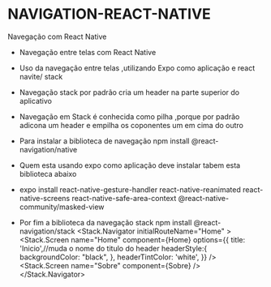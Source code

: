 # NAVIGATION-REACT-NATIVE
Navegação com React Native
- Navegação entre telas com React Native
- Uso da navegação entre telas ,utilizando Expo como aplicação e react navite/ stack
- Navegação stack por padrão cria um header na parte superior do aplicativo
- Navegação em Stack é conhecida como  pilha ,porque por padrão adicona um header e empilha os coponentes um em cima do outro

- Para instalar a biblioteca de navegação   npm install @react-navigation/native
- Quem esta usando expo como aplicação deve instalar tabem esta biblioteca abaixo

- expo install react-native-gesture-handler react-native-reanimated react-native-screens react-native-safe-area-context @react-native-community/masked-view 

- Por fim a biblioteca da navegação stack npm install @react-navigation/stack
  <Stack.Navigator initialRouteName="Home"  >
        <Stack.Screen
          name="Home"
          component={Home}
          options={{
            title: 'Inicio',//muda o nome do titulo do header
            headerStyle:{
              backgroundColor: "black",
            },
            headerTintColor: 'white',
          }}
        />
        <Stack.Screen name="Sobre" component={Sobre} />
      </Stack.Navigator>
